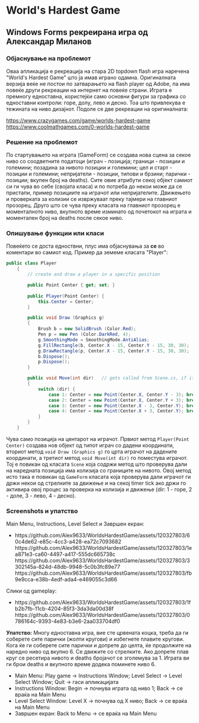 # World's Hardest Game
## Windows Forms рекреирана игра од Александар Миланов
### Објаснување на проблемот
Оваа апликација е рекреација на стара 2D topdown flash игра наречена "World's Hardest Game" што ја имав играно одамна. Оригиналната верзија веќе не постои по затварањето на flash player од Adobe, па има повеќе други рекреации на интернет на повеќе страни.
Играта е премногу едноставна, користејќи само основни фигури за графика со едноставни контроли: горе, долу, лево и десно. Тоа што привлекува е тежината на ниво дизајнот.
Подоле се две рекреации на оригиналната:

https://www.crazygames.com/game/worlds-hardest-game<br/>
https://www.coolmathgames.com/0-worlds-hardest-game
<br  />

### Решение на проблемот
По стартувањето на играта (GameForm) се создава нова сцена за секое ниво со соодветните податоци (играч - позиција; граници - позиции и големини; позадина за нивото позиции и големини; цел и старт - позиции и големини; непријатели - позиции, типови и брзини; парички - позиции; вкупен број на deaths).
Сите овие атрибути секој објект самиот си ги чува во себе (својата класа) и по потреба до некои може да се пристапи, пример позициите на играчот или непријателите.
Движењето и проверката за колизии се извржуваат преку тајмери на главниот прозорец. Друго што се чува преку класата на главниот прозорец е моменталното ниво, вкупното време изминато од почетокот на играта и моментален број на deaths после секое ниво.
<br  />

### Опишување функции или класи
Повеќето се доста едноствни, плус има објаснувања за **се** во коментари во самиот код.
Пример да земеме класата "Player":
```c#
public class Player
    {
        // create and draw a player in a specific position

        public Point Center { get; set; }
        
        public Player(Point Center) { 
            this.Center = Center;
        }

        public void Draw (Graphics g)
        {
            Brush b = new SolidBrush (Color.Red);
            Pen p = new Pen (Color.DarkRed, 4);
            g.SmoothingMode = SmoothingMode.AntiAlias;
            g.FillRectangle(b, Center.X - 15, Center.Y - 15, 30, 30);
            g.DrawRectangle(p, Center.X - 15, Center.Y - 15, 30, 30);
            b.Dispose();
            p.Dispose();
        }

        public void Move(int dir)   // gets called from Scene.cs, if it's a legal move it updates the position
        {
            switch (dir) {
                case 1: Center = new Point(Center.X, Center.Y - 3); break;
                case 2: Center = new Point(Center.X, Center.Y + 3); break;
                case 3: Center = new Point(Center.X - 3, Center.Y); break;
                case 4: Center = new Point(Center.X + 3, Center.Y); break;
            }
        }
    }
```
Чува само позиција на центарот на играчот. Првиот метод ```Player(Point Center)``` создава нов објект од типот играч со дадени координати, вториот метод ```void Draw (Graphics g)``` го црта играчот на дадените координати, а третиот метод ```void Move(int dir)``` го поместува играчот. Тој е повикан од класата ```Scene``` која содржи метод што проверува дали на наредната позиција има колизија со границите на нивото. Овој метод исто така е повикан од ```GameForm``` класата која проверува дали играчот ги држи некои од стрелките за движење и на секоj timer tick ако држи го активира овој процес за проверка на колизија и движење (dir: 1 - горе, 2 - доле, 3 - лево, 4 - десно).
<br  />

### Screenshots и упатство
Main Menu, Instructions, Level Select и Завршен екран:
<ul>
<li>
    https://github.com/Alex9633/WorldsHardestGame/assets/120327803/60c4de62-e85c-4cc3-a428-ea72c7093682
    https://github.com/Alex9633/WorldsHardestGame/assets/120327803/1ea871e3-ca60-4497-a417-555dc665738c
    https://github.com/Alex9633/WorldsHardestGame/assets/120327803/3302145a-824d-48db-9948-5c0b3fc89e77
    https://github.com/Alex9633/WorldsHardestGame/assets/120327803/fb9e9cca-e38b-4edf-ada4-e469055c3d66
</li>
</ul>

Слики од gameplay:
<ul>
<li>
    https://github.com/Alex9633/WorldsHardestGame/assets/120327803/1fb2b7fb-11cb-4204-85f3-3da3da00d38f
    https://github.com/Alex9633/WorldsHardestGame/assets/120327803/0786164c-9393-4e83-b3e6-2aa033704df0
</li>
</ul>

**Упатство:**
Многу едноставна игра, вие сте црвената коцка, треба да ги соберете сите парички (жолти кругови) и избегнете плавите кругови. Кога ќе ги соберете сите парички и допрете до целта, ќе продолжите на наредно ниво од вкупно 6. Се движите со стрелките. Ако допрете плав круг се ресетира нивото и deaths бројачот се зголемува за 1. Играта ви ги брои deaths и вкупното време додека поминете ниво 6.
<ul>
  <li>Main Menu: Play game -> Instructions Window;  Level Select -> Level Select Window;  Quit -> гаси апликацијата</li>
  <li>Instructions Window: Begin -> почнува играта од ниво 1;  Back -> се враќа на Main Menu</li>
  <li>Level Select Window: Level X -> почнува од X ниво;  Back -> се враќа на Main Menu</li>
  <li>Завршен екран: Back to Menu -> се враќа на Main Menu</li>
</ul>
